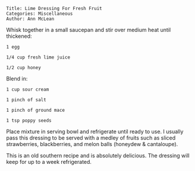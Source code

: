 ~~~ recipe-info
Title: Lime Dressing For Fresh Fruit
Categories: Miscellaneous
Author: Ann McLean
~~~

Whisk together in a small saucepan and stir over medium heat until thickened:

~~~ recipe-ingredients
1 egg

1/4 cup fresh lime juice

1/2 cup honey
~~~

Blend in:

~~~ recipe-ingredients
1 cup sour cream

1 pinch of salt

1 pinch of ground mace

1 tsp poppy seeds
~~~

Place mixture in serving bowl and refrigerate until ready to use.  I usually pass this dressing to
be served with a medley of fruits such as sliced strawberries, blackberries, and melon balls
(honeydew & cantaloupe).

This is an old southern recipe and is absolutely delicious.  The dressing will keep for up to a week
refrigerated.
